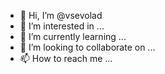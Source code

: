 - 👋 Hi, I’m @vsevolad
- 👀 I’m interested in ...
- 🌱 I’m currently learning ...
- 💞️ I’m looking to collaborate on ...
- 📫 How to reach me ...

<!---
vsevolad/vsevolad is a ✨ special ✨ repository because its `README.md` (this file) appears on your GitHub profile.
You can click the Preview link to take a look at your changes.
--->
